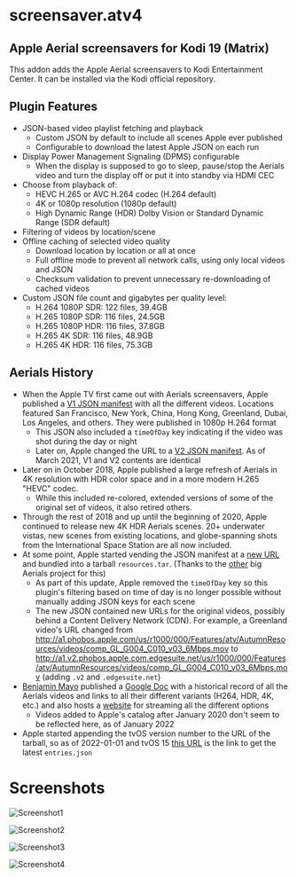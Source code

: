 # screensaver.atv4

## Apple Aerial screensavers for Kodi 19 (Matrix)

This addon adds the Apple Aerial screensavers to Kodi Entertainment Center. It can be installed via the Kodi official repository.

## Plugin Features

- JSON-based video playlist fetching and playback
  - Custom JSON by default to include all scenes Apple ever published
  - Configurable to download the latest Apple JSON on each run
- Display Power Management Signaling (DPMS) configurable
  - When the display is supposed to go to sleep, pause/stop the Aerials video and turn the display off or put it into standby via HDMI CEC
- Choose from playback of:
  - HEVC H.265 or AVC H.264 codec (H.264 default)
  - 4K or 1080p resolution (1080p default)
  - High Dynamic Range (HDR) Dolby Vision or Standard Dynamic Range (SDR default)
- Filtering of videos by location/scene
- Offline caching of selected video quality
  - Download location by location or all at once
  - Full offline mode to prevent all network calls, using only local videos and JSON
  - Checksum validation to prevent unnecessary re-downloading of cached videos
- Custom JSON file count and gigabytes per quality level:
  - H.264 1080P SDR: 122 files, 39.4GB
  - H.265 1080P SDR: 116 files, 24.5GB
  - H.265 1080P HDR: 116 files, 37.8GB
  - H.265 4K SDR: 116 files, 48.9GB
  - H.265 4K HDR: 116 files, 75.3GB

## Aerials History
- When the Apple TV first came out with Aerials screensavers, Apple published a [V1 JSON manifest](http://a1.phobos.apple.com/us/r1000/000/Features/atv/AutumnResources/videos/entries.json) with all the different videos. Locations featured San Francisco, New York, China, Hong Kong, Greenland, Dubai, Los Angeles, and others. They were published in 1080p H.264 format
  - This JSON also included a `timeOfDay` key indicating if the video was shot during the day or night 
  - Later on, Apple changed the URL to a [V2 JSON manifest](http://a1.v2.phobos.apple.com.edgesuite.net/us/r1000/000/Features/atv/AutumnResources/videos/entries.json). As of March 2021, V1 and V2 contents are identical
- Later on in October 2018, Apple published a large refresh of Aerials in 4K resolution with HDR color space and in a more modern H.265 "HEVC" codec. 
  - While this included re-colored, extended versions of some of the original set of videos, it also retired others.
- Through the rest of 2018 and up until the beginning of 2020, Apple continued to release new 4K HDR Aerials scenes. 20+ underwater vistas, new scenes from existing locations, and globe-spanning shots from the International Space Station are all now included.
- At some point, Apple started vending the JSON manifest at a [new URL](https://sylvan.apple.com/Aerials/resources.tar) and bundled into a tarball `resources.tar`. (Thanks to the [other](https://github.com/JohnCoates/Aerial/issues/463#issuecomment-423128752) big Aerials project for this)
  - As part of this update, Apple removed the `timeOfDay` key so this plugin's filtering based on time of day is no longer possible without manually adding JSON keys for each scene
  - The new JSON contained new URLs for the original videos, possibly behind a Content Delivery Network (CDN). For example, a Greenland video's URL changed from http://a1.phobos.apple.com/us/r1000/000/Features/atv/AutumnResources/videos/comp_GL_G004_C010_v03_6Mbps.mov to http://a1.v2.phobos.apple.com.edgesuite.net/us/r1000/000/Features/atv/AutumnResources/videos/comp_GL_G004_C010_v03_6Mbps.mov (adding `.v2` and `.edgesuite.net`)
- [Benjamin Mayo](https://github.com/benjaminmayo) published a [Google Doc](https://docs.google.com/spreadsheets/d/1bboTohF06r-fafrImTExAPqM9m6h2m2lgJyAkQuYVJI/edit?usp=sharing) with a historical record of all the Aerials videos and links to all their different variants (H264, HDR, 4K, etc.) and also hosts a [website](https://bzamayo.com/watch-all-the-apple-tv-aerial-video-screensavers) for streaming all the different options
  - Videos added to Apple's catalog after January 2020 don't seem to be reflected here, as of January 2022
- Apple started appending the tvOS version number to the URL of the tarball, so as of 2022-01-01 and tvOS 15 [this URL](https://sylvan.apple.com/Aerials/resources-15.tar) is the link to get the latest `entries.json`

# Screenshots

![Screenshot1](https://raw.githubusercontent.com/enen92/screensaver.atv4/master/resources/screenshots/screenshot-01.jpg)

![Screenshot2](https://raw.githubusercontent.com/enen92/screensaver.atv4/master/resources/screenshots/screenshot-02.jpg)

![Screenshot3](https://raw.githubusercontent.com/enen92/screensaver.atv4/master/resources/screenshots/screenshot-03.jpg)

![Screenshot4](https://raw.githubusercontent.com/enen92/screensaver.atv4/master/resources/screenshots/screenshot-04.jpg)

